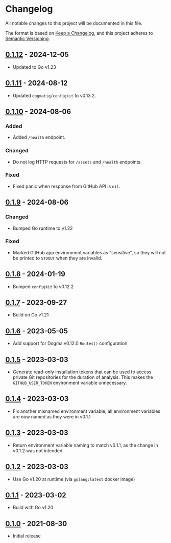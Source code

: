 # Changelog

All notable changes to this project will be documented in this file.

The format is based on [Keep a Changelog], and this project adheres to
[Semantic Versioning].

<!-- references -->

[keep a changelog]: https://keepachangelog.com/en/1.0.0/
[semantic versioning]: https://semver.org/spec/v2.0.0.html

## [0.1.12] - 2024-12-05

- Updated to Go v1.23

## [0.1.11] - 2024-08-12

- Updated `dogmatiq/configkit` to v0.13.2.

## [0.1.10] - 2024-08-06

### Added

- Added `/health` endpoint.

### Changed

- Do not log HTTP requests for `/assets` and `/health` endpoints.

### Fixed

- Fixed panic when response from GitHub API is `nil`.

## [0.1.9] - 2024-08-06

### Changed

- Bumped Go runtime to v1.22

### Fixed

- Marked GitHub app environment variables as "sensitive", so they will not be
  printed to `STDOUT` when they are invalid.

## [0.1.8] - 2024-01-19

- Bumped `configkit` to v0.12.2

## [0.1.7] - 2023-09-27

- Build on Go v1.21

## [0.1.6] - 2023-05-05

- Add support for Dogma v0.12.0 `Routes()` configuration

## [0.1.5] - 2023-03-03

- Generate read-only installation tokens that can be used to access private Git
  repositories for the duration of analysis. This makes the `GITHUB_USER_TOKEN`
  environment variable unnecessary.

## [0.1.4] - 2023-03-03

- Fix another misnamed environment variable, all environment variables are now
  named as they were in v0.1.1

## [0.1.3] - 2023-03-03

- Return environment variable naming to match v0.1.1, as the change in v0.1.2
  was not intended.

## [0.1.2] - 2023-03-03

- Use Go v1.20 at runtime (via `golang:latest` docker image)

## [0.1.1] - 2023-03-02

- Build with Go v1.20

## [0.1.0] - 2021-08-30

- Initial release

<!-- references -->

[unreleased]: https://github.com/dogmatiq/browser
[0.1.0]: https://github.com/dogmatiq/browser/releases/v0.1.0
[0.1.1]: https://github.com/dogmatiq/browser/releases/v0.1.1
[0.1.2]: https://github.com/dogmatiq/browser/releases/v0.1.2
[0.1.3]: https://github.com/dogmatiq/browser/releases/v0.1.3
[0.1.4]: https://github.com/dogmatiq/browser/releases/v0.1.4
[0.1.5]: https://github.com/dogmatiq/browser/releases/v0.1.5
[0.1.6]: https://github.com/dogmatiq/browser/releases/v0.1.6
[0.1.7]: https://github.com/dogmatiq/browser/releases/v0.1.7
[0.1.8]: https://github.com/dogmatiq/browser/releases/v0.1.8
[0.1.9]: https://github.com/dogmatiq/browser/releases/v0.1.9
[0.1.10]: https://github.com/dogmatiq/browser/releases/v0.1.10
[0.1.11]: https://github.com/dogmatiq/browser/releases/v0.1.11
[0.1.12]: https://github.com/dogmatiq/browser/releases/v0.1.12

<!-- version template
## [0.0.1] - YYYY-MM-DD

### Added
### Changed
### Deprecated
### Removed
### Fixed
### Security
-->
